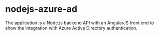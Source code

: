# nodejs-azure-ad
The application is a Node.js backend API with an AngularJS front end to show the integration with Azure Active Directory authentication.
